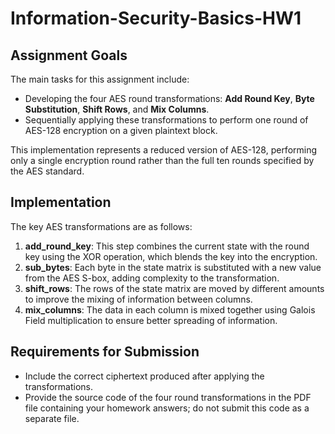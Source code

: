 # Information-Security-Basics-HW1

## Assignment Goals

The main tasks for this assignment include:

- Developing the four AES round transformations: **Add Round Key**, **Byte Substitution**, **Shift Rows**, and **Mix Columns**.
- Sequentially applying these transformations to perform one round of AES-128 encryption on a given plaintext block.

This implementation represents a reduced version of AES-128, performing only a single encryption round rather than the full ten rounds specified by the AES standard.

## Implementation

The key AES transformations are as follows:

1. **add_round_key**: This step combines the current state with the round key using the XOR operation, which blends the key into the encryption.
2. **sub_bytes**: Each byte in the state matrix is substituted with a new value from the AES S-box, adding complexity to the transformation.
3. **shift_rows**: The rows of the state matrix are moved by different amounts to improve the mixing of information between columns.
4. **mix_columns**: The data in each column is mixed together using Galois Field multiplication to ensure better spreading of information.

## Requirements for Submission

- Include the correct ciphertext produced after applying the transformations.
- Provide the source code of the four round transformations in the PDF file containing your homework answers; do not submit this code as a separate file.
